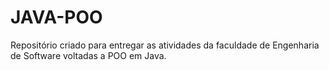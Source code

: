# JAVA-POO
Repositório criado para entregar as atividades da faculdade de Engenharia de Software voltadas a POO em Java.
